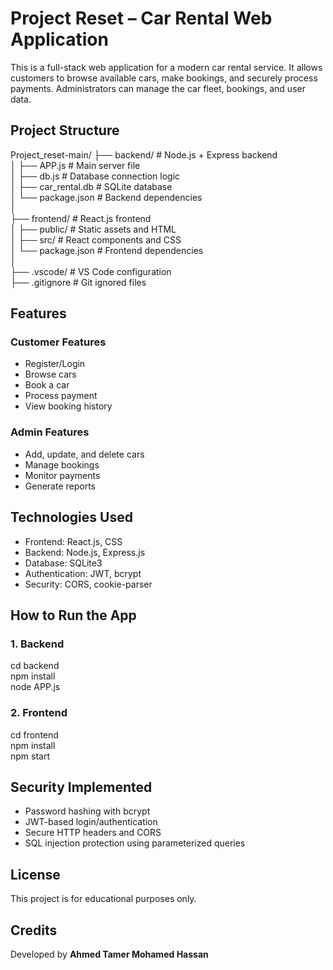 #  Project Reset – Car Rental Web Application

This is a full-stack web application for a modern car rental service. It allows customers to browse available cars, make bookings, and securely process payments. Administrators can manage the car fleet, bookings, and user data.

## Project Structure

Project_reset-main/
├── backend/           # Node.js + Express backend  
│   ├── APP.js         # Main server file  
│   ├── db.js          # Database connection logic  
│   ├── car_rental.db  # SQLite database  
│   └── package.json   # Backend dependencies  
│  
├── frontend/          # React.js frontend  
│   ├── public/        # Static assets and HTML  
│   ├── src/           # React components and CSS  
│   └── package.json   # Frontend dependencies  
│  
├── .vscode/           # VS Code configuration  
├── .gitignore         # Git ignored files  

##  Features

###  Customer Features
- Register/Login  
- Browse cars  
- Book a car  
- Process payment  
- View booking history  

###  Admin Features
- Add, update, and delete cars  
- Manage bookings  
- Monitor payments  
- Generate reports  

##  Technologies Used

- Frontend: React.js, CSS  
- Backend: Node.js, Express.js  
- Database: SQLite3  
- Authentication: JWT, bcrypt  
- Security: CORS, cookie-parser  

## How to Run the App

### 1. Backend

cd backend  
npm install  
node APP.js  

### 2. Frontend

cd frontend  
npm install  
npm start  

##  Security Implemented

- Password hashing with bcrypt  
- JWT-based login/authentication  
- Secure HTTP headers and CORS  
- SQL injection protection using parameterized queries  

##  License

This project is for educational purposes only.

##  Credits

Developed by **Ahmed Tamer Mohamed Hassan**
